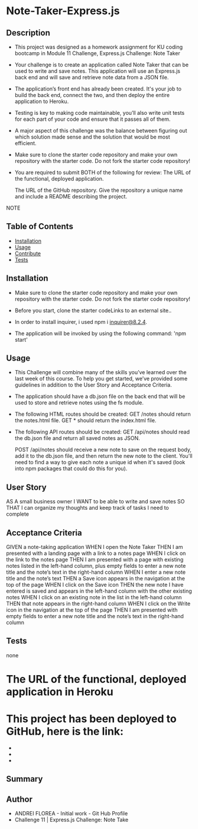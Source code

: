 
# Note-Taker-Express.js




 ## Description 

- This project was designed as a homework assignment for KU coding bootcamp in Module 11 Challenge, Express.js Challenge: Note Taker


-  Your challenge is to create an application called Note Taker that can be used to write and save notes. This application will use an Express.js back end and will save and retrieve note data from a JSON file.

- The application’s front end has already been created. It's your job to build the back end, connect the two, and then deploy the entire application to Heroku.

- Testing is key to making code maintainable, you’ll also write unit tests for each part of your code and ensure that it passes all of them.


- A major aspect of this challenge was the balance between figuring out which solution made sense and the solution that would be most efficient.

- Make sure to clone the starter code repository and make your own repository with the starter code. Do not fork the starter code repository!

- You are required to submit BOTH of the following for review:
   The URL of the functional, deployed application.

    The URL of the GitHub repository. Give the repository a unique name and include a README describing the project.

NOTE


 ## Table of Contents

  - [Installation](#installation)
  - [Usage](#usage)
  - [Contribute](#contribute)
  - [Tests](#tests)
 
 
 
 ## Installation

  - Make sure to clone the starter code repository and make your own repository with the starter code. Do not fork the starter code repository!

  - Before you start, clone the starter codeLinks to an external site..

  - In order to install inquirer, i used npm i inquirer@8.2.4.

  - The application will be invoked by using the following command: 'npm start'


## Usage

  - This Challenge will combine many of the skills you’ve learned over the last week of this course. To help you get started, we’ve provided some guidelines in addition to the User Story and Acceptance Criteria.

  - The application should have a db.json file on the back end that will be used to store and retrieve notes using the fs module.

  - The following HTML routes should be created:
      GET /notes should return the notes.html file.
      GET * should return the index.html file.

  - The following API routes should be created:
      GET /api/notes should read the db.json file and return all saved notes as JSON.

      POST /api/notes should receive a new note to save on the request body, add it to the db.json file, and then return the new note to the client. You'll need to find a way to give each note a unique id when it's saved (look into npm packages that could do this for you).


  


## User Story


AS A small business owner
I WANT to be able to write and save notes
SO THAT I can organize my thoughts and keep track of tasks I need to complete

## Acceptance Criteria

GIVEN a note-taking application
WHEN I open the Note Taker
THEN I am presented with a landing page with a link to a notes page
WHEN I click on the link to the notes page
THEN I am presented with a page with existing notes listed in the left-hand column, plus empty fields to enter a new note title and the note’s text in the right-hand column
WHEN I enter a new note title and the note’s text
THEN a Save icon appears in the navigation at the top of the page
WHEN I click on the Save icon
THEN the new note I have entered is saved and appears in the left-hand column with the other existing notes
WHEN I click on an existing note in the list in the left-hand column
THEN that note appears in the right-hand column
WHEN I click on the Write icon in the navigation at the top of the page
THEN I am presented with empty fields to enter a new note title and the note’s text in the right-hand column


## Tests

  none

 
  # The URL of the functional, deployed application in Heroku
  
  

  # This project has been deployed to GitHub, here is the link:

  *  
  
  
  
  * 

 *

## Summary






## Author
 * ANDREI FLOREA - Initial work - Git Hub Profile
 * Challenge 11 |   Express.js Challenge: Note Take
